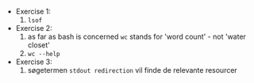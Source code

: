 * Exercise 1:
  1. `lsof`
* Exercise 2:
  1. as far as bash is concerned `wc` stands for 'word count' - not 'water closet'
  2. `wc --help`
* Exercise 3:
  1. søgetermen `stdout redirection` vil finde de relevante resourcer
